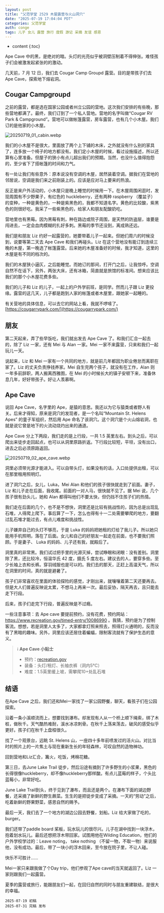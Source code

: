 ```yaml
---
layout: post
title: "父范学堂 2529 木屋露营与火山洞穴"
date: "2025-07-19 17:04:04 PDT"
categories: 父范学堂
auth: conge
tags: 儿子 女儿 露营 旅行 度假 游记 采摘 友谊 感恩
---
```

* content
{:toc}

Ape Cave 中的黑，是绝对的暗。头灯的光亮似乎被洞壁压制着不得伸张。难怪孩子们会被激发起紧张的的激动。

几天前，7 月 12 日，我们去 Cougar Camp Groupd 露营。目的是带孩子们去 Ape Cave，探索地下熔岩洞。




## Cougar Campgroupd

之前的露营，都是选在国家公园或者州立公园的营地。这次我们安排的有些晚，那些营地都满了。最终，我们订到了一个私人营地。营地的名字叫做“Cougar RV Park & Campground”。营地可以做帐篷露营，房车露营，也有几个小木屋。我们订的是他家的小木屋。

![20250719_01_cabin.webp](https://s2.loli.net/2025/08/01/ZFvswpbATiGX1uU.webp)

我们的小木屋不是很大，里面放了两个上下铺的木床，之外就没有什么别的家具了，连多放一个椅子的地方都没有。我们定小木屋的时候，看过设施描述，所以还算有心里准备。但屋子的狭小有点儿超出我们的预期。当然，也没什么值得抱怨的，至少省下了搭帐篷的时间和力气。

有一处让我们有些意外：原本说没有空调的木屋，居然装着空调。据我们在营地的邻居说，空调是我们来之前刚装上的。应该是应对马上要来的热浪。

反正是来户外活动的，小木屋只是晚上睡觉的时候用一下。在木屋周围闲逛时，发现周围有不少野果子，有红色的 huckleberry，还有两种 raspberry （覆盆子） 的变种，一种是黄色的，一种是紫黑色的，我都不知道名字。黄色的比较酸，紫黑色的则很好吃。我采了一些紫黑色的，给家人和朋友配酸奶吃。

营地里也有黑莓。因为黑莓有刺，种在路边或院子周围，是天然的防盗层，谁要是闯进去，一定会血肉模糊的扎好多刺。黑莓的季节还没到，离成熟还远。

我们是和朋友 Liz 约好一起露营的，她要带着儿子一起来。但她们周六的时候没到，说要等第二天去 Ape Cave 和我们再碰头。Liz 在这个营地没有能订到连续三晚的木屋，第一晚选了帐篷露营。后来她的木屋准备好的时候，我才知道，这里的木屋是有不同的档次的。

我们的木屋狭小逼仄，之后能睡觉。而她订的那间，打开门之后，让我惊呼。空调自然不在话下，另外，两张大床，还有冰箱，简直就是旅馆的标准间。想来应该比我们的那个小木屋花费多些。

我们的儿子和 Liz 的儿子，一起上的户外学前班，是同学。然而儿子跟 Liz 更投缘。露营的这几天，儿子都是跑到人家的帐篷或者木屋里，跟她家一起睡的。

有关营地的具体信息，可以去它的网站上看，我就不啰嗦了。[https://cougarrvpark.com/](https://cougarrvpark.com/)

## 朋友

第二天起来，弄了些早饭吃，我们就出发去 Ape Cave 了。和我们汇合一起去的，除了 Liz 一家，还有 Mei 与 Alan 一家。Mei 一家不来露营，只来和我们一起玩儿一天。

说起来，Liz 和 Mei 一家有一个共同的地方，就是前几年都因为职业倦怠而离职在家了。Liz 的丈夫负责挣钱养家。Mei 自生完两个孩子，就没有在工作，Alan 则一年多前辞职，两人搬离西雅图，在 Mei 的小时候长大的镇子安顿下来，准备休息几年，好好带孩子。好让人羡慕啊。


## Ape Cave

说回 Ape Cave，名字里的 Ape，是猿的意思。我还以为它与猿类或者野人有关。后来才得知，原来是洞穴的发现者，是一个名叫“Mountain St. Helens Apes” 的童子军组织，然后用 Ape 命名了该洞穴。这个洞穴是个火山熔岩洞，也就是说它曾是地下的火流动烧灼出来的通道。

Ape Cave 分上下两段，我们走的是上行段，一共 1.5 英里左右。到头之后，可以爬出来徒步走回起点，也可以从洞里原路折返。下行段比较短，平坦，没有出口，进去之后必须原路返回。

![20250719_02_ape_cave.webp](https://s2.loli.net/2025/08/01/PM14o6k8pSNaOBs.webp)

洞里必须带光源才能进入。可以自带头灯，如果没有的话，入口处提供出租，可以在那里租用照明灯。

进了洞穴之后，女儿，Luka，Mei Alan 和他们的孩子很快就走到了前面。妻子，Liz 和儿子走在后面，我收尾。前面的一对人马，很快就不见了。据 Mei 说，几个孩子很有劲头儿，她和 Alan 都得叫他们不要太快，但仍挡不住孩子们的热情。

我们走在后面的几个，也不是不想快，洞里还是比较有挑战性的，因为总是出现乱石堆，人得爬上爬下。事后算了一下，怎么也得有十一二处需要攀爬的地方，要翻过乱石堆才能过去，有点儿难度和挑战性。

儿子嫌弃自己的头灯不够亮，于是 Luka 的妈妈把她租的灯给了我儿子。所以她只能用手机照明，落在了后面。女儿和自己的好朋友一起走在前面，也不要我们照顾。于是妻子、 Luka 的妈妈、儿子还有我，就殿后了。

洞里真的非常黑。我们试过把手里的光源灭掉，尝试睁眼和闭眼：没有差别。洞里除了黑，还比较冷，恒温华氏 42 度，摄氏 5 度左右。建议去的人，要穿多些。至少长袖上衣和长裤。穿羽绒服也是可以的。我们去的那天，正赶上高温天气，所以在洞里的时间，真的就是避暑了。

孩子们非常喜欢在里面的体验探险的感觉，才刚出来，就嚷嚷着第二天还要再去。但是大人们普遍反映说太累，不想马上再来一次。最后妥协，隔天再去，且只能去走下行段。

后来，孩子们走完下行段，普遍反映是不过瘾。

一些注意事项：去 Ape cave 要提前预约，没有花费，预约网站：https://www.recreation.gov/timed-entry/10086990 。我猜，预约是为了控制客流。想想，若是洞里人太多了，大家都拿灯照来照去，照得灯火通明的，反而没有了黑暗的趣味。另外，洞里应该还居住着蝙蝠，限制客流就有了保护生态的意义。

> ℹ️ **Ape Cave 小贴士**  
> - 预约：[recreation.gov](https://www.recreation.gov/timed-entry/10086990)  
> - 装备：头灯/租灯、长袖衣裤（洞内5℃）  
> - 难度：1.5英里缓上坡，需攀爬10+处乱石堆  

## 结语

在Ape Cave 之后，我们还和Mei一家找了一家公园野餐，聊天，看孩子们在公园探索。

沿着一条小溪顺流而上，想要找到瀑布。却发现有人从一个桥上顺下绳索，绑了木桩，做秋千。天气酷热难耐，溪水冰凉刺骨。在秋千上荡来荡去，破风的感受似乎更好。孩子们在秋千上盘桓很久。

找了一个观景台，远眺 St. Helens 山，一座四十多年前喷发过的活火山。对比当时的照片上的一片焦土与现在重新生长的年轻森林，可叹自然的造物神功。

回到营地和Liz汇合，篝火，吃饭，烤棉花糖。

第三日，去June Lake Trail 徒步，然后沿途有摘到了许多野生的小浆果，黑色的长得很像huckleberry，却不像huckleberry那样酸。有点儿蓝莓的样子，个头比蓝莓小，非常好吃。

June Lake Trail到头，终于见到了瀑布，而且还是两个。在瀑布下面的湖边野餐，还采摘了新鲜的野生蕨菜。生生的是把徒步变成了采摘。一天的“劳动”之后，吃着新鲜的野果野菜，感恩自然的赐予。

最后一天，我们去了一个地方的湖边公园去野餐，划船。Liz 给大家做了吃的，burger。

我们还带了paddle board 桨板，玩水玩儿的很尽兴。儿子在湖中找到一块浮木，抱着划水玩儿。最后还想把浮木带回家。试图用他在Wilding Education，他们的户外学校学过的：Leave noting， take nothing （不留一物，不取一物）来说服他，没有成功。最后，带了一块小的浮木回来，至今放在院子里，不让人碰。

快乐不可胜计……

Mei一家只来跟我做了个Day trip，他们参观了Ape cave的当天就返回了。Liz 一家则跟我们一起露营。

夏季的露营或旅行，能跟朋友们一起，在回归自然的同时与朋友重建联结，是很大的幸福。

```
2025-07-19 初稿
2025-07-31 完稿 发布
```
